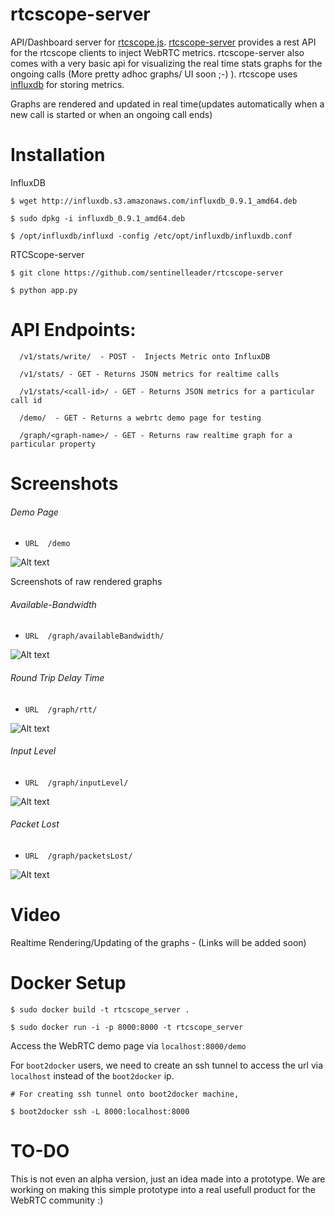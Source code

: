 # rtcscope-server
API/Dashboard server for [rtcscope.js](https://github.com/samirnaik/rtcscope.js). [rtcscope-server](https://github.com/sentinelleader/rtcscope-server) provides a rest API for the rtcscope clients to inject WebRTC metrics. rtcscope-server also comes with a very basic api for visualizing the real time stats graphs for the ongoing calls (More pretty adhoc graphs/ UI soon ;-) ). rtcscope uses [influxdb](influxdb.com) for storing metrics.

Graphs are rendered and updated in real time(updates automatically when a new call is started or when an ongoing call ends)


# Installation

  InfluxDB

	$ wget http://influxdb.s3.amazonaws.com/influxdb_0.9.1_amd64.deb

	$ sudo dpkg -i influxdb_0.9.1_amd64.deb

	$ /opt/influxdb/influxd -config /etc/opt/influxdb/influxdb.conf

  RTCScope-server

	$ git clone https://github.com/sentinelleader/rtcscope-server

	$ python app.py


# API Endpoints:

```
  /v1/stats/write/  - POST -  Injects Metric onto InfluxDB
  
  /v1/stats/ - GET - Returns JSON metrics for realtime calls
  
  /v1/stats/<call-id>/ - GET - Returns JSON metrics for a particular call id
  
  /demo/  - GET - Returns a webrtc demo page for testing
  
  /graph/<graph-name>/ - GET - Returns raw realtime graph for a particular property
```

# Screenshots

###### Demo Page

* ```URL  /demo```

![Alt text](/screenshots/demo.png?raw=true "Demo")

Screenshots of raw rendered graphs


###### Available-Bandwidth

* ```URL  /graph/availableBandwidth/```

![Alt text](/screenshots/availableBandwidth.png?raw=true "Available Bandwidth")


###### Round Trip Delay Time

* ```URL  /graph/rtt/```

![Alt text](/screenshots/rtt.png?raw=true "Round Trip Delay Time")

	
###### Input Level

* ```URL  /graph/inputLevel/```

![Alt text](/screenshots/InputLevel.png?raw=true "Input Level")


###### Packet Lost

* ```URL  /graph/packetsLost/```

![Alt text](/screenshots/PacketLost.png?raw=true "Packet Lost")


# Video


Realtime Rendering/Updating of the graphs - (Links will be added soon)


# Docker Setup

	$ sudo docker build -t rtcscope_server .

	$ sudo docker run -i -p 8000:8000 -t rtcscope_server


  Access the WebRTC demo page via `localhost:8000/demo`

  For `boot2docker` users, we need to create an ssh tunnel to access the url via `localhost` instead of the `boot2docker` ip.

	# For creating ssh tunnel onto boot2docker machine,

	$ boot2docker ssh -L 8000:localhost:8000

# TO-DO

  This is not even an alpha version, just an idea made into a prototype. We are working on making this simple prototype into a real usefull product for the WebRTC community :)
